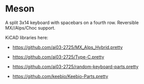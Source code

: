 # Meson
A split 3x14 keyboard with spacebars on a fourth row. Reversible MX//Alps/Choc support.

KiCAD libraries here:

- https://github.com/ai03-2725/MX_Alps_Hybrid.pretty

- https://github.com/ai03-2725/Type-C.pretty

- https://github.com/ai03-2725/random-keyboard-parts.pretty

- https://github.com/keebio/Keebio-Parts.pretty
